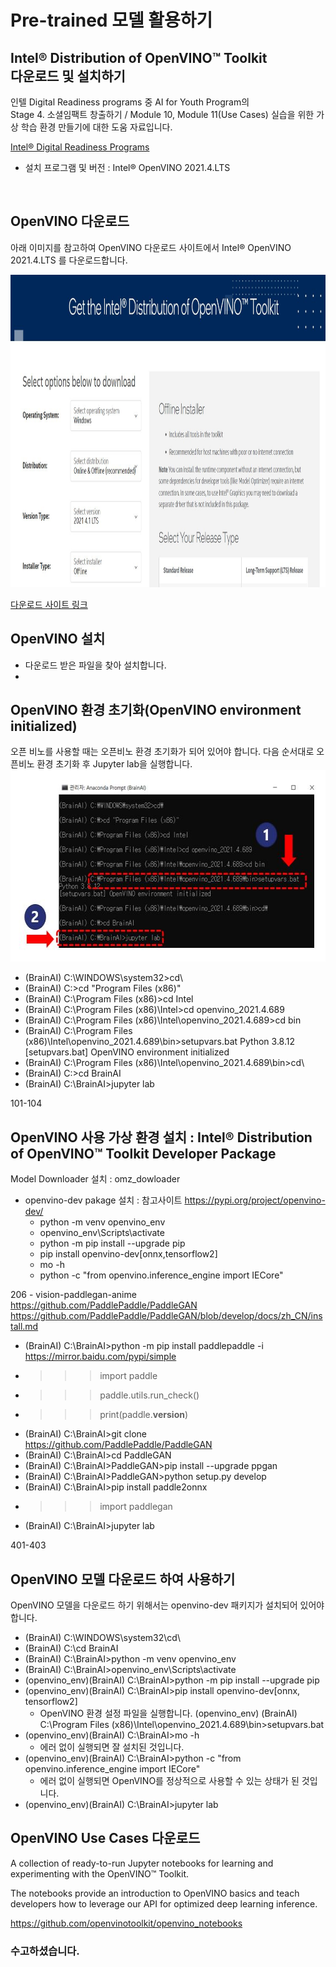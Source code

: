 # Pre-trained 모델 활용하기
## Intel® Distribution of OpenVINO™ Toolkit  <br> 다운로드 및 설치하기      

  인텔 Digital Readiness programs 중 AI for Youth Program의 <br>
  Stage 4. 소셜임팩트 창출하기 / Module 10, Module 11(Use Cases) 실습을 위한 가상 학습 환경 만들기에 대한 도움 자료입니다. 
  
  <a href="https://www.intel.com/content/www/us/en/corporate/artificial-intelligence/digital-readiness-home.html" target="_blank"> Intel® Digital Readiness Programs </a> <br>
  
 - 설치 프로그램 및 버전 : Intel® OpenVINO 2021.4.LTS    
  <br>

## OpenVINO 다운로드 
  
  아래 이미지를 참고하여 OpenVINO 다운로드 사이트에서 Intel® OpenVINO 2021.4.LTS 를 다운로드합니다.
  
  <img src="https://github.com/BrainAI-Lab/openvino/blob/main/openvino-2021.4.lts.JPG" style="width:1400px;height:500px;">

  <a href="https://www.intel.com/content/www/us/en/developer/tools/openvino-toolkit-download.html?operatingsystem=window&distributions=webdownload&version=2021%204.1%20LTS&options=offline" target="_blank"> 다운로드 사이트 링크 </a>
  
## OpenVINO 설치

 - 다운로드 받은 파일을 찾아 설치합니다.
 - 


## OpenVINO 환경 초기화(OpenVINO environment initialized)

   오픈 비노를 사용할 때는 오픈비노 환경 초기화가 되어 있어야 합니다. 다음 순서대로 오픈비노 환경 초기화 후 Jupyter lab을 실행합니다.
 <img src="https://github.com/BrainAI-Lab/openvino/blob/main/openvino-2021.4.lts-01.JPG" style="width:586px;height:307px;">
 
 - (BrainAI) C:\WINDOWS\system32>cd\
 - (BrainAI) C:\>cd "Program Files (x86)"
 - (BrainAI) C:\Program Files (x86)>cd Intel
 - (BrainAI) C:\Program Files (x86)\Intel>cd openvino_2021.4.689
 - (BrainAI) C:\Program Files (x86)\Intel\openvino_2021.4.689>cd bin
 - (BrainAI) C:\Program Files (x86)\Intel\openvino_2021.4.689\bin>setupvars.bat
    Python 3.8.12
    [setupvars.bat] OpenVINO environment initialized    
 - (BrainAI) C:\Program Files (x86)\Intel\openvino_2021.4.689\bin>cd\
 - (BrainAI) C:\>cd BrainAI
 - (BrainAI) C:\BrainAI>jupyter lab

 
101-104
## OpenVINO 사용 가상 환경 설치 : Intel® Distribution of OpenVINO™ Toolkit Developer Package
   Model Downloader 설치 : omz_dowloader
 - openvino-dev pakage 설치 : 참고사이트 https://pypi.org/project/openvino-dev/ <br>
   * python -m venv openvino_env <br>
   * openvino_env\Scripts\activate <br>
   * python -m pip install --upgrade pip <br>
   * pip install openvino-dev[onnx,tensorflow2] <br>
   * mo -h  <br>
   * python -c "from openvino.inference_engine import IECore" 


206 - vision-paddlegan-anime
https://github.com/PaddlePaddle/PaddleGAN
https://github.com/PaddlePaddle/PaddleGAN/blob/develop/docs/zh_CN/install.md

 - (BrainAI) C:\BrainAI>python -m pip install paddlepaddle -i https://mirror.baidu.com/pypi/simple
 - >>> import paddle
 - >>> paddle.utils.run_check()
 - >>> print(paddle.__version__)
 - (BrainAI) C:\BrainAI>git clone https://github.com/PaddlePaddle/PaddleGAN
 - (BrainAI) C:\BrainAI>cd PaddleGAN
 - (BrainAI) C:\BrainAI>PaddleGAN>pip install --upgrade ppgan
 - (BrainAI) C:\BrainAI>PaddleGAN>python setup.py develop
 - (BrainAI) C:\BrainAI>pip install paddle2onnx
 -  >>> import paddlegan
 - (BrainAI) C:\BrainAI>jupyter lab 


 
401-403
## OpenVINO 모델 다운로드 하여 사용하기

  OpenVINO 모델을 다운로드 하기 위해서는 openvino-dev 패키지가 설치되어 있어야 합니다. 

 - (BrainAI) C:\WINDOWS\system32\cd\
 - (BrainAI) C:\cd BrainAI
 - (BrainAI) C:\BrainAI>python -m venv openvino_env
 - (BrainAI) C:\BrainAI>openvino_env\Scripts\activate
 - (openvino_env)(BrainAI) C:\BrainAI>python -m pip install --upgrade pip
 - (openvino_env)(BrainAI) C:\BrainAI>pip install openvino-dev[onnx, tensorflow2]
   * OpenVINO 환경 설정 파일을 실행합니다. (openvino_env) (BrainAI) C:\Program Files (x86)\Intel\openvino_2021.4.689\bin>setupvars.bat
 - (openvino_env)(BrainAI) C:\BrainAI>mo -h
   * 에러 없이 실행되면 잘 설치된 것입니다.
 - (openvino_env)(BrainAI) C:\BrainAI>python -c "from openvino.inference_engine import IECore" 
   * 에러 없이 실행되면 OpenVINO를 정상적으로 사용할 수 있는 상태가 된 것입니다.
 - (openvino_env)(BrainAI) C:\BrainAI>jupyter lab


## OpenVINO Use Cases 다운로드 

  A collection of ready-to-run Jupyter notebooks for learning and experimenting with the OpenVINO™ Toolkit. 
  
  The notebooks provide an introduction to OpenVINO basics and teach developers how to leverage our API for optimized deep learning inference.
  
  https://github.com/openvinotoolkit/openvino_notebooks
  
  
### 수고하셨습니다.
  
 
